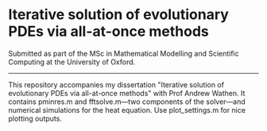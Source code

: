 # Iterative solution of evolutionary PDEs via all-at-once methods

Submitted as part of the MSc in Mathematical Modelling and Scientific Computing at the University of Oxford.

--------------------------

This repository accompanies my dissertation "Iterative solution of evolutionary PDEs via all-at-once methods" with Prof Andrew Wathen. It contains pminres.m and fftsolve.m—two components of the solver—and numerical simulations for the heat equation. Use plot_settings.m for nice plotting outputs.
